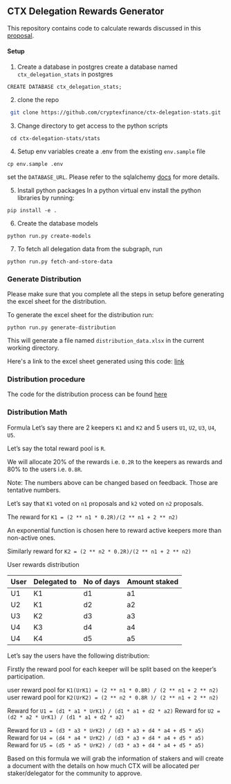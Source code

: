 ## CTX Delegation Rewards Generator

This repository contains code to calculate rewards discussed in this [proposal](https://forum.cryptex.finance/t/ctx-retroactive-airdrop-distribution-process/398).


#### Setup
1. Create a database in postgres
create a database named `ctx_delegation_stats` in postgres
```
CREATE DATABASE ctx_delegation_stats;
```
2. clone the repo
```bash
 git clone https://github.com/cryptexfinance/ctx-delegation-stats.git
```

3. Change directory to get access to the python scripts
```
 cd ctx-delegation-stats/stats
```

4. Setup env variables
create a .env from the existing `env.sample` file
```
cp env.sample .env
```
set the `DATABASE_URL`. Please refer to the sqlalchemy [docs](https://docs.sqlalchemy.org/en/20/core/engines.html) for more details.

5. Install python packages
In a python virtual env install the python libraries by running: 
```
pip install -e .
```
 6. Create the database models
```
python run.py create-models
```
 
7. To fetch all delegation data from the subgraph, run
```
python run.py fetch-and-store-data
```

### Generate Distribution
 Please make sure that you complete all the steps in setup before generating the excel sheet for the distribution. 
 
To generate the excel sheet for the distribution run:
```
python run.py generate-distribution
```
 This will generate a file named `distribution_data.xlsx` in the current working directory. 
 
Here's a link to the excel sheet generated using this code: [link](https://docs.google.com/spreadsheets/d/1A6F0IhLPDSx-rOGQi5q-Gtitn0Lyq2HRgfnEK1Cvl4c/edit?usp=sharing)  

### Distribution procedure

The code for the distribution process can be found [here](./stats/src/stats.py)

### Distribution Math

Formula
Let’s say there are 2 keepers `K1` and `K2` and 5 users `U1`, `U2`, `U3`, `U4`, `U5`.

Let’s say the total reward pool is `R`.

We will allocate 20% of the rewards i.e. `0.2R` to the keepers as rewards and 80% to the users i.e. `0.8R`.

Note: The numbers above can be changed based on feedback. Those are tentative numbers.

Let’s say that `K1` voted on `n1` proposals and `k2` voted on `n2` proposals.

The reward for `K1 = (2 ** n1 * 0.2R)/(2 ** n1 + 2 ** n2)`

An exponential function is chosen here to reward active keepers more than non-active ones.

Similarly reward for `K2 = (2 ** n2 * 0.2R)/(2 ** n1 + 2 ** n2)`

User rewards distribution


|User|	Delegated to|	No of days|	Amount staked|
| -------- | ------- | ------- | ------- |
|U1	|K1|	d1|	a1|
|U2	|K1|	d2|	a2|
|U3	|K2|	d3|	a3|
|U4	|K3|	d4|	a4|
|U4	|K4|	d5|	a5|
Let’s say the users have the following distribution:

Firstly the reward pool for each keeper will be split based on the keeper’s participation.

user reward pool for `K1(UrK1) = (2 ** n1 * 0.8R) / (2 ** n1 + 2 ** n2)`
user reward pool for `K2(UrK2) = (2 ** n2 * 0.8R )/ (2 ** n1 + 2 ** n2)`

Reward for `U1 = (d1 * a1 * UrK1) / (d1 * a1 + d2 * a2)`
Reward for `U2 = (d2 * a2 * UrK1) / (d1 * a1 + d2 * a2)`

Reward for `U3 = (d3 * a3 * UrK2) / (d3 * a3 + d4 * a4 + d5 * a5)`
Reward for `U4 = (d4 * a4 * UrK2) / (d3 * a3 + d4 * a4 + d5 * a5)`
Reward for `U5 = (d5 * a5 * UrK2) / (d3 * a3 + d4 * a4 + d5 * a5)`

Based on this formula we will grab the information of stakers and will create a document with the details on how much CTX will be allocated per staker/delegator for the community to approve.
